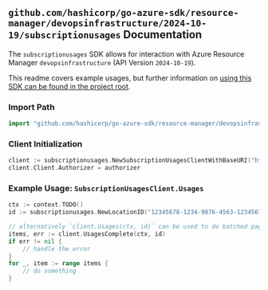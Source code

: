 
## `github.com/hashicorp/go-azure-sdk/resource-manager/devopsinfrastructure/2024-10-19/subscriptionusages` Documentation

The `subscriptionusages` SDK allows for interaction with Azure Resource Manager `devopsinfrastructure` (API Version `2024-10-19`).

This readme covers example usages, but further information on [using this SDK can be found in the project root](https://github.com/hashicorp/go-azure-sdk/tree/main/docs).

### Import Path

```go
import "github.com/hashicorp/go-azure-sdk/resource-manager/devopsinfrastructure/2024-10-19/subscriptionusages"
```


### Client Initialization

```go
client := subscriptionusages.NewSubscriptionUsagesClientWithBaseURI("https://management.azure.com")
client.Client.Authorizer = authorizer
```


### Example Usage: `SubscriptionUsagesClient.Usages`

```go
ctx := context.TODO()
id := subscriptionusages.NewLocationID("12345678-1234-9876-4563-123456789012", "locationName")

// alternatively `client.Usages(ctx, id)` can be used to do batched pagination
items, err := client.UsagesComplete(ctx, id)
if err != nil {
	// handle the error
}
for _, item := range items {
	// do something
}
```
